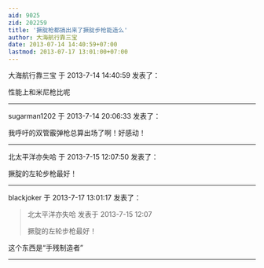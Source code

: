 ```yaml
---
aid: 9025
zid: 202259
title: '撅腚枪都搞出来了撅腚步枪能造么'
author: 大海航行靠三宝
date: 2013-07-14 14:40:59+07:00
lastmod: 2013-07-17 13:01:00+07:00
---
```


大海航行靠三宝 于 2013-7-14 14:40:59 发表了：

性能上和米尼枪比呢

---------

sugarman1202 于 2013-7-14 20:06:33 发表了：

我呼吁的双管霰弹枪总算出场了啊！好感动！

---------

北太平洋亦失哈 于 2013-7-15 12:07:50 发表了：

撅腚的左轮步枪最好！

---------

blackjoker 于 2013-7-17 13:01:17 发表了：

> 北太平洋亦失哈 发表于 2013-7-15 12:07
> 
> 撅腚的左轮步枪最好！



这个东西是“手残制造者”

---------

